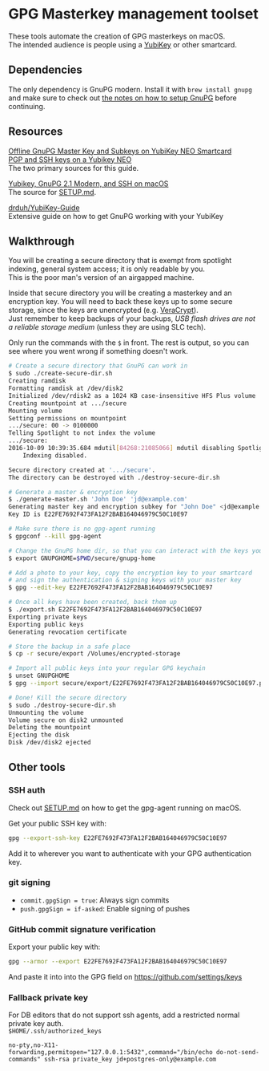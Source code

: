 # GPG Masterkey management toolset #

These tools automate the creation of GPG masterkeys on macOS.  
The intended audience is people using a [YubiKey](https://www.yubico.com/products/yubikey-hardware/)
or other smartcard.

## Dependencies ##
The only dependency is GnuPG modern. Install it with `brew install gnupg` and
make sure to check out [the notes on how to setup GnuPG](SETUP.md) before
continuing.

## Resources ##

[Offline GnuPG Master Key and Subkeys on YubiKey NEO Smartcard](https://blog.josefsson.org/2014/06/23/offline-gnupg-master-key-and-subkeys-on-yubikey-neo-smartcard/)  
[PGP and SSH keys on a Yubikey NEO](https://www.esev.com/blog/post/2015-01-pgp-ssh-key-on-yubikey-neo/)  
The two primary sources for this guide.

[Yubikey, GnuPG 2.1 Modern, and SSH on macOS](https://www.rempe.us/blog/yubikey-gnupg-2-1-and-ssh/)  
The source for [SETUP.md](SETUP.md).

[drduh/YubiKey-Guide](https://github.com/drduh/YubiKey-Guide)  
Extensive guide on how to get GnuPG working with your YubiKey

## Walkthrough ##
You will be creating a secure directory that is exempt from spotlight indexing,
general system access; it is only readable by you.  
This is the poor man's version of an airgapped machine.

Inside that secure directory you will be creating a masterkey and an encryption
key. You will need to back these keys up to some secure storage, since the keys
are unencrypted (e.g. [VeraCrypt](https://www.veracrypt.fr/en/Home.html)).  
Just remember to keep backups of your backups, _USB flash drives are not a
reliable storage medium_ (unless they are using SLC tech).

Only run the commands with the `$` in front. The rest is output, so you can see
where you went wrong if something doesn't work.
```sh
# Create a secure directory that GnuPG can work in
$ sudo ./create-secure-dir.sh
Creating ramdisk
Formatting ramdisk at /dev/disk2
Initialized /dev/rdisk2 as a 1024 KB case-insensitive HFS Plus volume
Creating mountpoint at .../secure
Mounting volume
Setting permissions on mountpoint
.../secure: 00 -> 0100000
Telling Spotlight to not index the volume
.../secure:
2016-10-09 10:39:35.684 mdutil[84268:21085066] mdutil disabling Spotlight: .../secure -> kMDConfigSearchLevelFSSearchOnly
	Indexing disabled.

Secure directory created at '.../secure'.
The directory can be destroyed with ./destroy-secure-dir.sh

# Generate a master & encryption key
$ ./generate-master.sh 'John Doe' 'jd@example.com'
Generating master key and encryption subkey for "John Doe" <jd@example.com>
Key ID is E22FE7692F473FA12F2BAB164046979C50C10E97

# Make sure there is no gpg-agent running
$ gpgconf --kill gpg-agent

# Change the GnuPG home dir, so that you can interact with the keys you just created
$ export GNUPGHOME=$PWD/secure/gnupg-home

# Add a photo to your key, copy the encryption key to your smartcard
# and sign the authentication & signing keys with your master key
$ gpg --edit-key E22FE7692F473FA12F2BAB164046979C50C10E97

# Once all keys have been created, back them up
$ ./export.sh E22FE7692F473FA12F2BAB164046979C50C10E97
Exporting private keys
Exporting public keys
Generating revocation certificate

# Store the backup in a safe place
$ cp -r secure/export /Volumes/encrypted-storage

# Import all public keys into your regular GPG keychain
$ unset GNUPGHOME
$ gpg --import secure/export/E22FE7692F473FA12F2BAB164046979C50C10E97.public.asc

# Done! Kill the secure directory
$ sudo ./destroy-secure-dir.sh
Unmounting the volume
Volume secure on disk2 unmounted
Deleting the mountpoint
Ejecting the disk
Disk /dev/disk2 ejected
```

## Other tools ##

### SSH auth ###

Check out [SETUP.md](SETUP.md) on how to get the gpg-agent running on macOS.

Get your public SSH key with:
```sh
gpg --export-ssh-key E22FE7692F473FA12F2BAB164046979C50C10E97
```
Add it to wherever you want to authenticate with your GPG authentication key.

### git signing ###

* `commit.gpgSign = true`: Always sign commits
* `push.gpgSign = if-asked`: Enable signing of pushes

### GitHub commit signature verification ###

Export your public key with:
```sh
gpg --armor --export E22FE7692F473FA12F2BAB164046979C50C10E97
```

And paste it into into the GPG field on https://github.com/settings/keys

### Fallback private key ###

For DB editors that do not support ssh agents, add a restricted normal
private key auth.  
`$HOME/.ssh/authorized_keys`
```
no-pty,no-X11-forwarding,permitopen="127.0.0.1:5432",command="/bin/echo do-not-send-commands" ssh-rsa private_key jd+postgres-only@example.com
```
